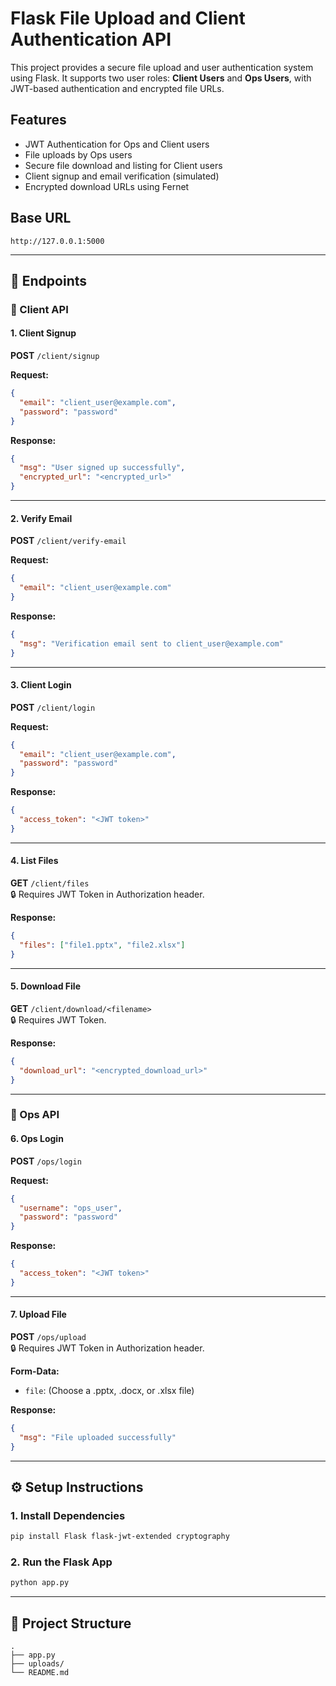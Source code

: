 
# Flask File Upload and Client Authentication API

This project provides a secure file upload and user authentication system using Flask. It supports two user roles: **Client Users** and **Ops Users**, with JWT-based authentication and encrypted file URLs.

## Features

- JWT Authentication for Ops and Client users
- File uploads by Ops users
- Secure file download and listing for Client users
- Client signup and email verification (simulated)
- Encrypted download URLs using Fernet

## Base URL

```
http://127.0.0.1:5000
```

---

## 📌 Endpoints

### 🔹 Client API

#### 1. Client Signup

**POST** `/client/signup`

**Request:**
```json
{
  "email": "client_user@example.com",
  "password": "password"
}
```

**Response:**
```json
{
  "msg": "User signed up successfully",
  "encrypted_url": "<encrypted_url>"
}
```

---

#### 2. Verify Email

**POST** `/client/verify-email`

**Request:**
```json
{
  "email": "client_user@example.com"
}
```

**Response:**
```json
{
  "msg": "Verification email sent to client_user@example.com"
}
```

---

#### 3. Client Login

**POST** `/client/login`

**Request:**
```json
{
  "email": "client_user@example.com",
  "password": "password"
}
```

**Response:**
```json
{
  "access_token": "<JWT token>"
}
```

---

#### 4. List Files

**GET** `/client/files`  
🔒 Requires JWT Token in Authorization header.

**Response:**
```json
{
  "files": ["file1.pptx", "file2.xlsx"]
}
```

---

#### 5. Download File

**GET** `/client/download/<filename>`  
🔒 Requires JWT Token.

**Response:**
```json
{
  "download_url": "<encrypted_download_url>"
}
```

---

### 🔸 Ops API

#### 6. Ops Login

**POST** `/ops/login`

**Request:**
```json
{
  "username": "ops_user",
  "password": "password"
}
```

**Response:**
```json
{
  "access_token": "<JWT token>"
}
```

---

#### 7. Upload File

**POST** `/ops/upload`  
🔒 Requires JWT Token in Authorization header.

**Form-Data:**
- `file`: (Choose a .pptx, .docx, or .xlsx file)

**Response:**
```json
{
  "msg": "File uploaded successfully"
}
```

---

## ⚙️ Setup Instructions

### 1. Install Dependencies
```bash
pip install Flask flask-jwt-extended cryptography
```

### 2. Run the Flask App
```bash
python app.py
```

---

## 📁 Project Structure

```
.
├── app.py
├── uploads/
└── README.md
```

